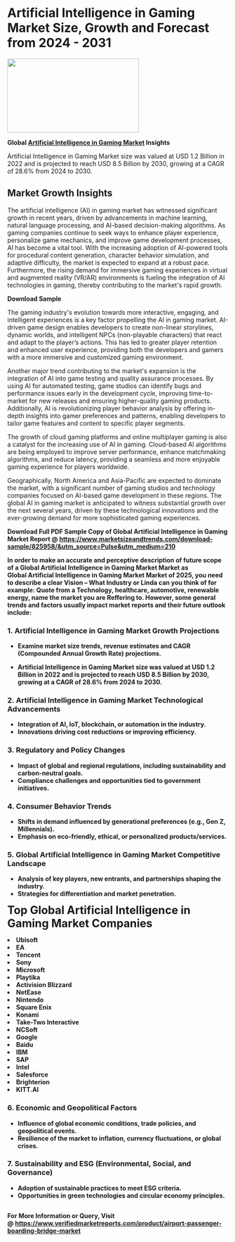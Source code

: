 <H1>Artificial Intelligence in Gaming Market Size, Growth and Forecast from 2024 - 2031</H1><img class="aligncenter size-medium wp-image-584254" src="https://thirdeyenews.in/wp-content/uploads/2024/09/Global-Market-Research-300x168.jpeg" alt="" width="300" height="168" /><p><strong>Global&nbsp;<a href="https://www.marketsizeandtrends.com/download-sample/825958/&amp;utm_source=Pulse&amp;utm_medium=210">Artificial Intelligence in Gaming Market</a> Insights</strong></p><p>Artificial Intelligence in Gaming Market size was valued at USD 1.2 Billion in 2022 and is projected to reach USD 8.5 Billion by 2030, growing at a CAGR of 28.6% from 2024 to 2030.</p><p><h2>Market Growth Insights</h2> <p>The artificial intelligence (AI) in gaming market has witnessed significant growth in recent years, driven by advancements in machine learning, natural language processing, and AI-based decision-making algorithms. As gaming companies continue to seek ways to enhance player experience, personalize game mechanics, and improve game development processes, AI has become a vital tool. With the increasing adoption of AI-powered tools for procedural content generation, character behavior simulation, and adaptive difficulty, the market is expected to expand at a robust pace. Furthermore, the rising demand for immersive gaming experiences in virtual and augmented reality (VR/AR) environments is fueling the integration of AI technologies in gaming, thereby contributing to the market's rapid growth.</p> <p><strong>Download Sample</strong></p> <p>The gaming industry's evolution towards more interactive, engaging, and intelligent experiences is a key factor propelling the AI in gaming market. AI-driven game design enables developers to create non-linear storylines, dynamic worlds, and intelligent NPCs (non-playable characters) that react and adapt to the player’s actions. This has led to greater player retention and enhanced user experience, providing both the developers and gamers with a more immersive and customized gaming environment.</p> <p>Another major trend contributing to the market's expansion is the integration of AI into game testing and quality assurance processes. By using AI for automated testing, game studios can identify bugs and performance issues early in the development cycle, improving time-to-market for new releases and ensuring higher-quality gaming products. Additionally, AI is revolutionizing player behavior analysis by offering in-depth insights into gamer preferences and patterns, enabling developers to tailor game features and content to specific player segments.</p> <p>The growth of cloud gaming platforms and online multiplayer gaming is also a catalyst for the increasing use of AI in gaming. Cloud-based AI algorithms are being employed to improve server performance, enhance matchmaking algorithms, and reduce latency, providing a seamless and more enjoyable gaming experience for players worldwide.</p> <p>Geographically, North America and Asia-Pacific are expected to dominate the market, with a significant number of gaming studios and technology companies focused on AI-based game development in these regions. The global AI in gaming market is anticipated to witness substantial growth over the next several years, driven by these technological innovations and the ever-growing demand for more sophisticated gaming experiences.</p> <p><strong></p><p><span class=""><strong>Download Full PDF Sample Copy of Global Artificial Intelligence in Gaming Market Report</strong> @ <a href="https://www.marketsizeandtrends.com/download-sample/825958/&amp;utm_source=Pulse&amp;utm_medium=210" target="_blank">https://www.marketsizeandtrends.com/download-sample/825958/&amp;utm_source=Pulse&amp;utm_medium=210</a></span></p><p>In order to make an accurate and perceptive description of future scope of a Global&nbsp;Artificial Intelligence in Gaming Market Market as Global&nbsp;Artificial Intelligence in Gaming Market Market of 2025, you need to describe a clear Vision &ndash; What Industry or Linda can you think of for example: Quote from a Technology, healthcare, automotive, renewable energy, name the market you are Reffering to. However, some general trends and factors usually impact market reports and their future outlook include:</p><h3>1.&nbsp;<strong>Artificial Intelligence in Gaming Market Growth Projections</strong></h3><ul><li>Examine market size trends, revenue estimates and CAGR (Compounded Annual Growth Rate) projections.</li><li><p>Artificial Intelligence in Gaming Market size was valued at USD 1.2 Billion in 2022 and is projected to reach USD 8.5 Billion by 2030, growing at a CAGR of 28.6% from 2024 to 2030.</p></li></ul><h3>2.&nbsp;<strong>Artificial Intelligence in Gaming Market Technological Advancements</strong></h3><ul><li>Integration of AI, IoT, blockchain, or automation in the industry.</li><li>Innovations driving cost reductions or improving efficiency.</li></ul><h3>3.&nbsp;<strong>Regulatory and Policy Changes</strong></h3><ul><li>Impact of global and regional regulations, including sustainability and carbon-neutral goals.</li><li>Compliance challenges and opportunities tied to government initiatives.</li></ul><h3>4.&nbsp;<strong>Consumer Behavior Trends</strong></h3><ul><li>Shifts in demand influenced by generational preferences (e.g., Gen Z, Millennials).</li><li>Emphasis on eco-friendly, ethical, or personalized products/services.</li></ul><h3>5.&nbsp;<strong>Global Artificial Intelligence in Gaming Market Competitive Landscape</strong></h3><ul><li>Analysis of key players, new entrants, and partnerships shaping the industry.</li><li>Strategies for differentiation and market penetration.</li></ul><p data-pm-slice="1 1 []"><span style="color: inherit; font-family: inherit; font-size: 25px;">Top Global Artificial Intelligence in Gaming Market Companies</span></p><div class="" data-test-id=""><p><li>Ubisoft</li><li> EA</li><li> Tencent</li><li> Sony</li><li> Microsoft</li><li> Playtika</li><li> Activision Blizzard</li><li> NetEase</li><li> Nintendo</li><li> Square Enix</li><li> Konami</li><li> Take-Two Interactive</li><li> NCSoft</li><li> Google</li><li> Baidu</li><li> IBM</li><li> SAP</li><li> Intel</li><li> Salesforce</li><li> Brighterion</li><li> KITT.AI</li></p></div><h3>6.&nbsp;<strong>Economic and Geopolitical Factors</strong></h3><ul><li>Influence of global economic conditions, trade policies, and geopolitical events.</li><li>Resilience of the market to inflation, currency fluctuations, or global crises.</li></ul><h3>7.&nbsp;<strong>Sustainability and ESG (Environmental, Social, and Governance)</strong></h3><ul><li>Adoption of sustainable practices to meet ESG criteria.</li><li>Opportunities in green technologies and circular economy principles.</li></ul><h2><strong style="font-size: 14px;">For More Information or Query, Visit @&nbsp;</strong><a style="background-color: #ffffff; font-size: 14px;" href="https://www.marketsizeandtrends.com/report/artificial-intelligence-in-gaming-market/" target="_blank">https://www.verifiedmarketreports.com/product/airport-passenger-boarding-bridge-market</a></h2>
